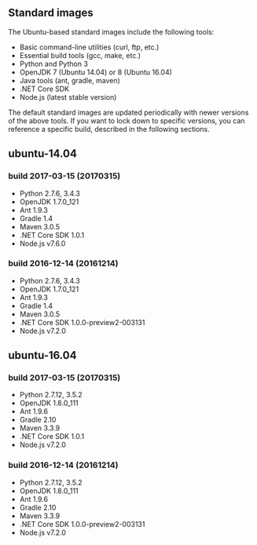 ## Standard images
The Ubuntu-based standard images include the following tools:

- Basic command-line utilities (curl, ftp, etc.)
- Essential build tools (gcc, make, etc.)
- Python and Python 3
- OpenJDK 7 (Ubuntu 14.04) or 8 (Ubuntu 16.04)
- Java tools (ant, gradle, maven)
- .NET Core SDK
- Node.js (latest stable version)

The default standard images are updated periodically with newer versions of the above tools. If you want to lock down to specific versions, you can reference a specific build, described in the following sections.

## ubuntu-14.04

### build 2017-03-15 (20170315)
- Python 2.7.6, 3.4.3
- OpenJDK 1.7.0_121
- Ant 1.9.3
- Gradle 1.4
- Maven 3.0.5
- .NET Core SDK 1.0.1
- Node.js v7.6.0

### build 2016-12-14 (20161214)
- Python 2.7.6, 3.4.3
- OpenJDK 1.7.0_121
- Ant 1.9.3
- Gradle 1.4
- Maven 3.0.5
- .NET Core SDK 1.0.0-preview2-003131
- Node.js v7.2.0

## ubuntu-16.04

### build 2017-03-15 (20170315)
- Python 2.7.12, 3.5.2
- OpenJDK 1.8.0_111
- Ant 1.9.6
- Gradle 2.10
- Maven 3.3.9
- .NET Core SDK 1.0.1
- Node.js v7.2.0

### build 2016-12-14 (20161214)
- Python 2.7.12, 3.5.2
- OpenJDK 1.8.0_111
- Ant 1.9.6
- Gradle 2.10
- Maven 3.3.9
- .NET Core SDK 1.0.0-preview2-003131
- Node.js v7.2.0
